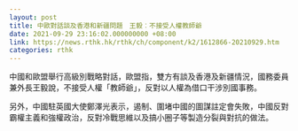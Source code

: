 ```yaml
---
layout: post
title: 中歐對話談及香港和新疆問題　王毅︰不接受人權教師爺
date: 2021-09-29 23:16:02.000000000 +08:00
link: https://news.rthk.hk/rthk/ch/component/k2/1612866-20210929.htm
categories: rthk
---
```


中國和歐盟舉行高級別戰略對話，歐盟指，雙方有談及香港及新疆情況，國務委員兼外長王毅說，不接受人權「教師爺」，反對以人權為借口干涉別國事務。

另外，中國駐英國大使鄭澤光表示，遏制、圍堵中國的圖謀註定會失敗，中國反對霸權主義和強權政治，反對冷戰思維以及搞小圈子等製造分裂與對抗的做法。
